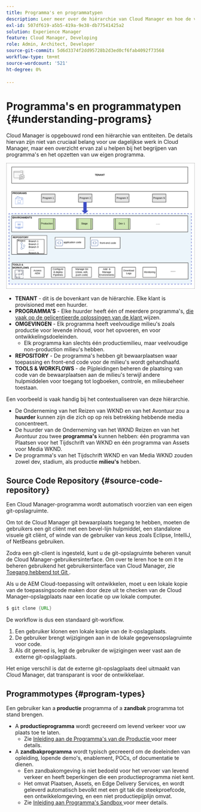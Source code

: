 ```yaml
---
title: Programma's en programmatypen
description: Leer meer over de hiërarchie van Cloud Manager en hoe de verschillende typen programma's in de structuur passen en hoe ze verschillen.
exl-id: 507df619-a5b5-419a-9e38-db77541425a2
solution: Experience Manager
feature: Cloud Manager, Developing
role: Admin, Architect, Developer
source-git-commit: 5d6d3374f2dd95728b2d3ed0cf6fab4092f73568
workflow-type: tm+mt
source-wordcount: '521'
ht-degree: 0%

---
```



# Programma&#39;s en programmatypen {#understanding-programs}

Cloud Manager is opgebouwd rond een hiërarchie van entiteiten. De details hiervan zijn niet van cruciaal belang voor uw dagelijkse werk in Cloud Manager, maar een overzicht ervan zal u helpen bij het begrijpen van programma&#39;s en het opzetten van uw eigen programma.

![ hiërarchie van Cloud Manager ](assets/program-types1.png)

* **TENANT** - dit is de bovenkant van de hiërarchie. Elke klant is provisioned met een huurder.
* **PROGRAMMA&#39;S** - Elke huurder heeft één of meerdere programma&#39;s, [ die vaak op de gelicentieerde oplossingen van de klant ](introduction-production-programs.md) wijzen.
* **OMGEVINGEN** - Elk programma heeft veelvoudige milieu&#39;s zoals productie voor levende inhoud, voor het opvoeren, en voor ontwikkelingsdoeleinden.
   * Elk programma kan slechts één productiemilieu, maar veelvoudige non-production milieu&#39;s hebben.
* **REPOSITORY** - De programma&#39;s hebben git bewaarplaatsen waar toepassing en front-end code voor de milieu&#39;s wordt gehandhaafd.
* **TOOLS &amp; WORKFLOWS** - de Pijpleidingen beheren de plaatsing van code van de bewaarplaatsen aan de milieu&#39;s terwijl andere hulpmiddelen voor toegang tot logboeken, controle, en milieubeheer toestaan.

Een voorbeeld is vaak handig bij het contextualiseren van deze hiërarchie.

* De Onderneming van het Reizen van WKND en van het Avontuur zou a **huurder** kunnen zijn die zich op op reis betrekking hebbende media concentreert.
* De huurder van de Onderneming van het WKND Reizen en van het Avontuur zou twee **programma&#39;s** kunnen hebben: één programma van Plaatsen voor het Tijdschrift van WKND en één programma van Assets voor Media WKND.
* De programma&#39;s van het Tijdschrift WKND en van Media WKND zouden zowel dev, stadium, als productie **milieu&#39;s** hebben.

## Source Code Repository {#source-code-repository}

Een Cloud Manager-programma wordt automatisch voorzien van een eigen git-opslagruimte.

Om tot de Cloud Manager git bewaarplaats toegang te hebben, moeten de gebruikers een git cliënt met een bevel-lijn hulpmiddel, een standalone visuele git cliënt, of winde van de gebruiker van keus zoals Eclipse, IntelliJ, of NetBeans gebruiken.

Zodra een git-client is ingesteld, kunt u de git-opslagruimte beheren vanuit de Cloud Manager-gebruikersinterface. Om over te leren hoe te om it te beheren gebruikend het gebruikersinterface van Cloud Manager, zie [ Toegang hebbend tot Git ](/help/implementing/cloud-manager/managing-code/accessing-repos.md).

Als u de AEM Cloud-toepassing wilt ontwikkelen, moet u een lokale kopie van de toepassingscode maken door deze uit te checken van de Cloud Manager-opslagplaats naar een locatie op uw lokale computer.

```java
$ git clone {URL}
```

De workflow is dus een standaard git-workflow.

1. Een gebruiker klonen een lokale kopie van de it-opslagplaats.
1. De gebruiker brengt wijzigingen aan in de lokale gegevensopslagruimte voor code.
1. Als dit gereed is, legt de gebruiker de wijzigingen weer vast aan de externe git-opslagplaats.

Het enige verschil is dat de externe git-opslagplaats deel uitmaakt van Cloud Manager, dat transparant is voor de ontwikkelaar.

## Programmotypes {#program-types}

Een gebruiker kan a **productie** programma of a **zandbak** programma tot stand brengen.

* A **productieprogramma** wordt gecreeerd om levend verkeer voor uw plaats toe te laten.
   * Zie [ Inleiding aan de Programma&#39;s van de Productie ](/help/implementing/cloud-manager/getting-access-to-aem-in-cloud/introduction-production-programs.md) voor meer details.
* A **zandbakprogramma** wordt typisch gecreeerd om de doeleinden van opleiding, lopende demo&#39;s, enablement, POCs, of documentatie te dienen.
   * Een zandbakomgeving is niet bedoeld voor het vervoer van levend verkeer en heeft beperkingen die een productieprogramma niet kent.
   * Het omvat Plaatsen, Assets, en Edge Delivery Services, en wordt geleverd automatisch bevolkt met een git tak die steekproefcode, een ontwikkelomgeving, en een niet productiepijplijn omvat.
   * Zie [ Inleiding aan Programma&#39;s Sandbox ](/help/implementing/cloud-manager/getting-access-to-aem-in-cloud/introduction-sandbox-programs.md) voor meer details.
